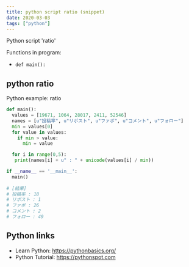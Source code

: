 ```yaml
---
title: python script ratio (snippet)
date: 2020-03-03
tags: ["python"]
---
```

Python script 'ratio'

Functions in program: 
* `def main():`

## python ratio

Python example: ratio

```python
def main():
  values = [19671, 1064, 28017, 2411, 52546]
  names = [u"投稿率", u"リポスト", u"ファボ", u"コメント", u"フォロー"]
  min = values[0]
  for value in values:
    if min > value:
      min = value

  for i in range(0,5):
   print(names[i] + u" : " + unicode(values[i] / min))

if __name__ == '__main__':
  main()
  
# [結果]
# 投稿率 : 18
# リポスト : 1
# ファボ : 26
# コメント : 2
# フォロー : 49

```

## Python links

- Learn Python: https://pythonbasics.org/
- Python Tutorial: https://pythonspot.com
